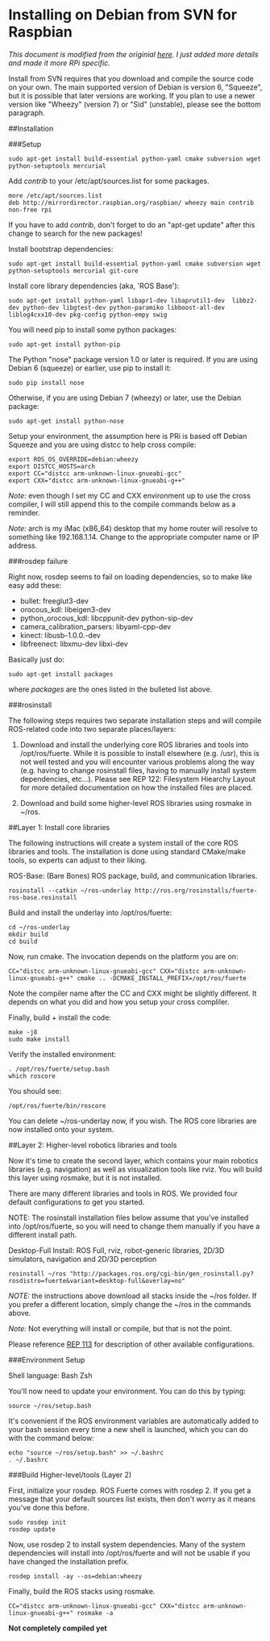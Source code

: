 # Installing on Debian from SVN for Raspbian

*This document is modified from the originial [here](http://www.ros.org/wiki/ROSberryPi/Setting%20up%20ROS%20on%20RaspberryPi). I just added more details and made it more RPi specific.*

Install from SVN requires that you download and compile the source code on your own. The main supported version of Debian is version 6, "Squeeze", but it is possible that later versions are working. If you plan to use a newer version like "Wheezy" (version 7) or "Sid" (unstable), please see the bottom paragraph.

##Installation

###Setup

	sudo apt-get install build-essential python-yaml cmake subversion wget python-setuptools mercurial

Add *contrib* to your /etc/apt/sources.list for some packages.

	more /etc/apt/sources.list
	deb http://mirrordirector.raspbian.org/raspbian/ wheezy main contrib non-free rpi

If you have to add *contrib*, don't forget to do an "apt-get update" after this change to search for the new packages!

Install bootstrap dependencies:

	sudo apt-get install build-essential python-yaml cmake subversion wget python-setuptools mercurial git-core

Install core library dependencies (aka, 'ROS Base'):

	sudo apt-get install python-yaml libapr1-dev libaprutil1-dev  libbz2-dev python-dev libgtest-dev python-paramiko libboost-all-dev liblog4cxx10-dev pkg-config python-empy swig

You will need pip to install some python packages:

    sudo apt-get install python-pip

The Python "nose" package version 1.0 or later is required. If you are using Debian 6 (squeeze) or earlier, use pip to install it:

	sudo pip install nose

Otherwise, if you are using Debian 7 (wheezy) or later, use the Debian package:

	sudo apt-get install python-nose

Setup your environment, the assumption here is PRi is based off Debian Squeeze and you are using distcc to help cross compile:

	export ROS_OS_OVERRIDE=debian:wheezy
	export DISTCC_HOSTS=arch
	export CC="distcc arm-unknown-linux-gnueabi-gcc" 
	export CXX="distcc arm-unknown-linux-gnueabi-g++"

*Note:* even though I set my CC and CXX environment up to use the cross compiler, I will still append this to the compile commands below as a reminder.

*Note:* arch is my iMac (x86_64) desktop that my home router will resolve to something like 192.168.1.14. Change to the appropriate computer name or IP address. 

###rosdep failure

Right now, rosdep seems to fail on loading dependencies, so to make like easy add these:

* bullet: freeglut3-dev
* orocous_kdl: libeigen3-dev
* python_orocous_kdl: libcppunit-dev python-sip-dev
* camera_calibration_parsers: libyaml-cpp-dev
* kinect: libusb-1.0.0.-dev
* libfreenect: libxmu-dev libxi-dev

Basically just do:

	sudo apt-get install packages

where *packages* are the ones listed in the bulleted list above.

###rosinstall

The following steps requires two separate installation steps and will compile ROS-related code into two separate places/layers:

1. Download and install the underlying core ROS libraries and tools into /opt/ros/fuerte. While it is possible to install elsewhere (e.g. /usr), this is not well tested and you will encounter various problems along the way (e.g. having to change rosinstall files, having to manually install system dependencies, etc...). Please see REP 122: Filesystem Hiearchy Layout for more detailed documentation on how the installed files are placed.

2. Download and build some higher-level ROS libraries using rosmake in ~/ros.

##Layer 1: Install core libraries

The following instructions will create a system install of the core ROS libraries and tools. The installation is done using standard CMake/make tools, so experts can adjust to their liking.

ROS-Base: (Bare Bones) ROS package, build, and communication libraries.

	rosinstall --catkin ~/ros-underlay http://ros.org/rosinstalls/fuerte-ros-base.rosinstall

Build and install the underlay into /opt/ros/fuerte:

	cd ~/ros-underlay
	mkdir build
	cd build

Now, run cmake. The invocation depends on the platform you are on:

	CC="distcc arm-unknown-linux-gnueabi-gcc" CXX="distcc arm-unknown-linux-gnueabi-g++" cmake .. -DCMAKE_INSTALL_PREFIX=/opt/ros/fuerte

Note the compiler name after the CC and CXX might be slightly different. It depends on what you did and how you setup your cross compliler. 

Finally, build + install the code:

	make -j8
	sudo make install

Verify the installed environment:

	. /opt/ros/fuerte/setup.bash
	which roscore

You should see:

	/opt/ros/fuerte/bin/roscore

You can delete ~/ros-underlay now, if you wish. The ROS core libraries are now installed onto your system.

##Layer 2: Higher-level robotics libraries and tools

Now it's time to create the second layer, which contains your main robotics libraries (e.g. navigation) as well as visualization tools like rviz. You will build this layer using rosmake, but it is not installed.

There are many different libraries and tools in ROS. We provided four default configurations to get you started.

NOTE: The rosinstall installation files below assume that you've installed into /opt/ros/fuerte, so you will need to change them manually if you have a different install path.

Desktop-Full Install: ROS Full, rviz, robot-generic libraries, 2D/3D simulators, navigation and 2D/3D perception

	rosinstall ~/ros "http://packages.ros.org/cgi-bin/gen_rosinstall.py?rosdistro=fuerte&variant=desktop-full&overlay=no"

*NOTE:* the instructions above download all stacks inside the ~/ros folder. If you prefer a different location, simply change the ~/ros in the commands above.

*Note:* Not everything will install or compile, but that is not the point. 

Please reference [REP 113](http://ros.org/reps/rep-0000.html) for description of other available configurations.

###Environment Setup

Shell language:   Bash     Zsh    

You'll now need to update your environment. You can do this by typing:

	source ~/ros/setup.bash

It's convenient if the ROS environment variables are automatically added to your bash session every time a new shell is launched, which you can do with the command below:

	echo "source ~/ros/setup.bash" >> ~/.bashrc
	. ~/.bashrc

###Build Higher-level/tools (Layer 2)

First, initialize your rosdep. ROS Fuerte comes with rosdep 2. If you get a message that your default sources list exists, then don't worry as it means you've done this before.

	sudo rosdep init
	rosdep update

Now, use rosdep 2 to install system dependencies. Many of the system dependencies will install into /opt/ros/fuerte and will not be usable if you have changed the installation prefix.

	rosdep install -ay --os=debian:wheezy

Finally, build the ROS stacks using rosmake.

	CC="distcc arm-unknown-linux-gnueabi-gcc" CXX="distcc arm-unknown-linux-gnueabi-g++" rosmake -a

**Not completely compiled yet**